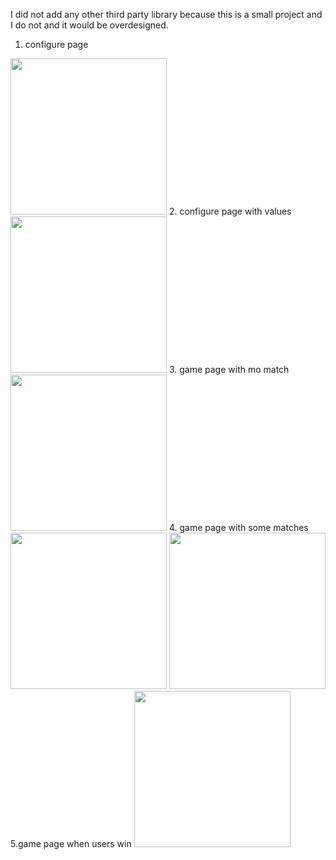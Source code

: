 I did not add any other third party library because this is a small project and I do not and it would be overdesigned.
1. configure page
<img src="https://user-images.githubusercontent.com/16929598/80646430-b1909400-8a3a-11ea-92a3-d308b8e644d1.png" width="250">
2. configure page with values
<img src="https://user-images.githubusercontent.com/16929598/80646436-b35a5780-8a3a-11ea-8ca3-298d0e1f77b0.png" width="250">
3. game page with mo match
<img src="https://user-images.githubusercontent.com/16929598/80646471-c53bfa80-8a3a-11ea-9213-07da41698d0e.png" width="250">
4. game page with some matches
<img src="https://user-images.githubusercontent.com/16929598/80646503-d97ff780-8a3a-11ea-9a45-9809fe8cd329.png" width="250">
<img src="https://user-images.githubusercontent.com/16929598/80646549-f1f01200-8a3a-11ea-9109-5f2e6188c5cb.png" width="250">
5.game page when users win
<img src="https://user-images.githubusercontent.com/16929598/80646527-e6045000-8a3a-11ea-9d8f-bf8a748dfcc8.png" width="250">

